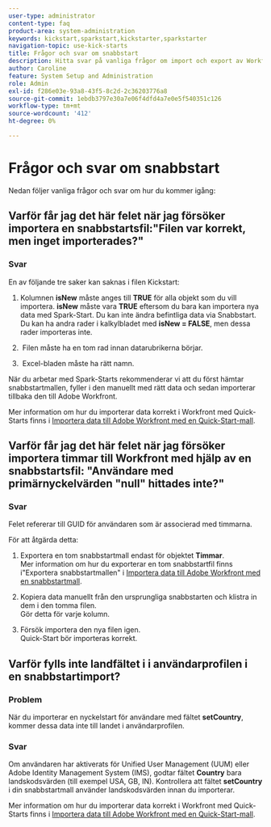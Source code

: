 ```yaml
---
user-type: administrator
content-type: faq
product-area: system-administration
keywords: kickstart,sparkstart,kickstarter,sparkstarter
navigation-topic: use-kick-starts
title: Frågor och svar om snabbstart
description: Hitta svar på vanliga frågor om import och export av Workfront-data med Quick-Starts.
author: Caroline
feature: System Setup and Administration
role: Admin
exl-id: f286e03e-93a8-43f5-8c2d-2c36203776a8
source-git-commit: 1ebdb3797e30a7e06f4dfd4a7e0e5f540351c126
workflow-type: tm+mt
source-wordcount: '412'
ht-degree: 0%

---
```


# Frågor och svar om snabbstart

Nedan följer vanliga frågor och svar om hur du kommer igång:

## Varför får jag det här felet när jag försöker importera en snabbstartsfil:&quot;Filen var korrekt, men inget importerades?&quot;

### Svar

En av följande tre saker kan saknas i filen Kickstart:

1. Kolumnen **isNew** måste anges till **TRUE** för alla objekt som du vill importera. **isNew** måste vara **TRUE** eftersom du bara kan importera nya data med Spark-Start. Du kan inte ändra befintliga data via Snabbstart. Du kan ha andra rader i kalkylbladet med **isNew = FALSE**, men dessa rader importeras inte.

1. &#x200B; Filen måste ha en tom rad innan datarubrikerna börjar.
1. &#x200B; Excel-bladen måste ha rätt namn.

När du arbetar med Spark-Starts rekommenderar vi att du först hämtar snabbstartmallen, fyller i den manuellt med rätt data och sedan importerar tillbaka den till Adobe Workfront.

Mer information om hur du importerar data korrekt i Workfront med Quick-Starts finns i [Importera data till Adobe Workfront med en Quick-Start-mall](../../../administration-and-setup/manage-workfront/using-kick-starts/import-data-via-kickstarts.md).

## Varför får jag det här felet när jag försöker importera timmar till Workfront med hjälp av en snabbstartsfil: &quot;Användare med primärnyckelvärden &quot;null&quot; hittades inte?&quot;

### Svar

Felet refererar till GUID för användaren som är associerad med timmarna.

För att åtgärda detta:

1. Exportera en tom snabbstartmall endast för objektet **Timmar**.\
   Mer information om hur du exporterar en tom snabbstartfil finns i&quot;Exportera snabbstartmallen&quot; i [Importera data till Adobe Workfront med en snabbstartmall](../../../administration-and-setup/manage-workfront/using-kick-starts/import-data-via-kickstarts.md).

1. Kopiera data manuellt från den ursprungliga snabbstarten och klistra in dem i den tomma filen.\
   Gör detta för varje kolumn.
1. Försök importera den nya filen igen.\
   Quick-Start bör importeras korrekt.

## Varför fylls inte landfältet i i användarprofilen i en snabbstartimport?

### Problem

När du importerar en nyckelstart för användare med fältet **setCountry**, kommer dessa data inte till landet i användarprofilen.

### Svar

Om användaren har aktiverats för Unified User Management (UUM) eller Adobe Identity Management System (IMS), godtar fältet **Country** bara landskodsvärden (till exempel USA, GB, IN). Kontrollera att fältet **setCountry** i din snabbstartmall använder landskodsvärden innan du importerar.

Mer information om hur du importerar data korrekt i Workfront med Quick-Starts finns i [Importera data till Adobe Workfront med en Quick-Start-mall](/help/quicksilver/administration-and-setup/manage-workfront/using-kick-starts/import-data-via-kickstarts.md).
